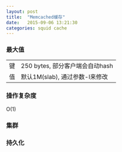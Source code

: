 ```yaml
---
layout: post
title:  "Memcached缓存"
date:   2015-09-06 13:21:30
categories: squid cache
---
```


### 最大值

|    |           |
|:---|:----------|
| 键 | 250 bytes, 部分客户端会自动hash |
| 值 | 默认1M(slab), 通过参数-I来修改    |


### 操作复杂度
O(1)

### 集群

### 持久化
